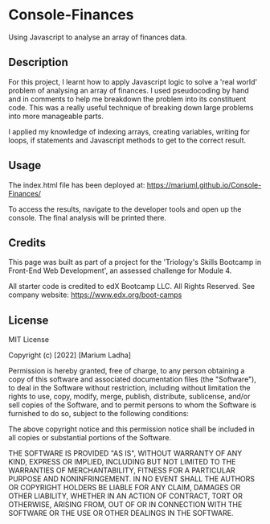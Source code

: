 # Console-Finances
Using Javascript to analyse an array of finances data. 

## Description

For this project, I learnt how to apply Javascript logic to solve a 'real world' problem of analysing an array of finances. I used pseudocoding by hand and in comments to help me breakdown the problem into its constituent code. This was a really useful technique of breaking down large problems into more manageable parts.

I applied my knowledge of indexing arrays, creating variables, writing for loops, if statements and Javascript methods to get to the correct result.


## Usage

The index.html file has been deployed at: https://mariuml.github.io/Console-Finances/

To access the results, navigate to the developer tools and open up the console. The final analysis will be printed there. 

## Credits

This page was built as part of a project for the 'Triology's Skills Bootcamp in Front-End Web Development', an assessed challenge for Module 4.

All starter code is credited to edX Bootcamp LLC. All Rights Reserved. See company website: https://www.edx.org/boot-camps 

## License

MIT License

Copyright (c) [2022] [Marium Ladha]

Permission is hereby granted, free of charge, to any person obtaining a copy
of this software and associated documentation files (the "Software"), to deal
in the Software without restriction, including without limitation the rights
to use, copy, modify, merge, publish, distribute, sublicense, and/or sell
copies of the Software, and to permit persons to whom the Software is
furnished to do so, subject to the following conditions:

The above copyright notice and this permission notice shall be included in all
copies or substantial portions of the Software.

THE SOFTWARE IS PROVIDED "AS IS", WITHOUT WARRANTY OF ANY KIND, EXPRESS OR
IMPLIED, INCLUDING BUT NOT LIMITED TO THE WARRANTIES OF MERCHANTABILITY,
FITNESS FOR A PARTICULAR PURPOSE AND NONINFRINGEMENT. IN NO EVENT SHALL THE
AUTHORS OR COPYRIGHT HOLDERS BE LIABLE FOR ANY CLAIM, DAMAGES OR OTHER
LIABILITY, WHETHER IN AN ACTION OF CONTRACT, TORT OR OTHERWISE, ARISING FROM,
OUT OF OR IN CONNECTION WITH THE SOFTWARE OR THE USE OR OTHER DEALINGS IN THE
SOFTWARE.
